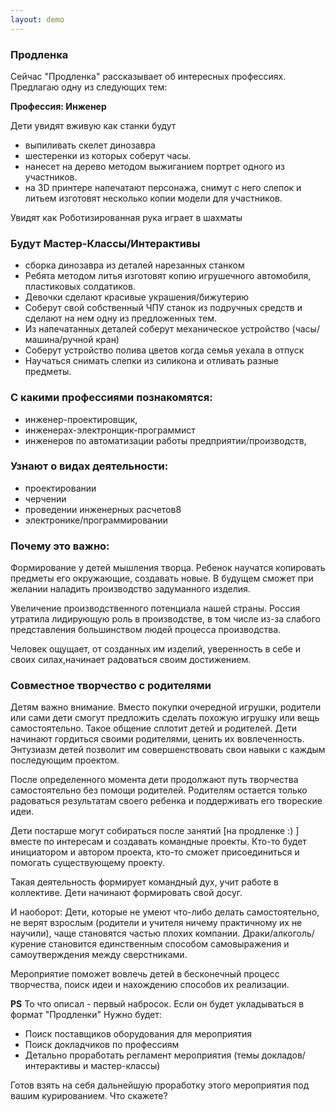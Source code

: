 ```yaml
---
layout: demo
---
```

### Продленка
Сейчас "Продленка" рассказывает об интересных профессиях.
Предлагаю одну из следующих тем:

__Профессия: Инженер__

Дети увидят вживую как станки будут

* выпиливать скелет динозавра
* шестеренки из которых соберут часы.
* нанесет на дерево методом выжиганием портрет одного из участников.
* на 3D принтере напечатают персонажа, снимут с него слепок и литьем изготовят несколько копии модели для участников.

Увидят как Роботизированная рука играет в шахматы


### Будут Мастер-Классы/Интерактивы

*  сборка динозавра из деталей нарезанных станком
*  Ребята методом литья изготовят копию игрушечного автомобиля, пластиковых солдатиков.
*  Девочки сделают красивые украшения/бижутерию
*  Соберут свой собственный ЧПУ станок из подручных средств и сделают на нем одну из предложенных тем. 
*  Из напечатанных деталей соберут механическое устройство (часы/машина/ручной кран)
*  Соберут устройство полива цветов когда семья уехала в отпуск
*  Научаться снимать слепки из силикона и отливать разные предметы.


### С какими профессиями познакомятся:

*  инженер-проектировщик, 
*  инженерах-электронщик-программист
*  инженеров по автоматизации работы предприятии/производств,

### Узнают о видах деятельности: 

* проектировании
* черчении
* проведении инженерных расчетов8
* электронике/программировании



### Почему это важно: 
  Формирование у детей мышления творца. 
  Ребенок научатся копировать предметы его окружающие, создавать новые.
  В будущем сможет при желании наладить производство задуманного изделия.

  Увеличение производственного потенциала нашей страны.
  Россия утратила лидирующую роль в производстве, в том числе из-за слабого представления большинством людей процесса производства.

  Человек ощущает, от созданных им изделий, уверенность в себе и своих силах,начинает радоваться своим достижением.

### Совместное творчество с родителями
  Детям важно внимание. Вместо покупки очередной игрушки, родители или сами дети смогут
  предложить сделать похожую игрушку или вещь самостоятельно.
  Такое общение сплотит детей и родителей. Дети начинают гордиться своими родителями, ценить их вовлеченность.
  Энтузиазм детей позволит им совершенствовать свои навыки с каждым последующим проектом.

  После определенного момента дети продолжают путь творчества самостоятельно без помощи родителей. 
  Родителям остается только радоваться результатам своего ребенка и поддерживать его твореские идеи.

  Дети постарше могут собираться после занятий [на продленке :) ] вместе по интересам и создавать командные проекты.
  Кто-то будет инициатором и автором проекта, кто-то сможет присоединиться и помогать существующему проекту.
  
  Такая деятельность формирует командный дух, учит работе в коллективе. Дети начинают формировать свой досуг. 
  
  И наоборот:
  Дети, которые не умеют что-либо делать самостоятельно, не верят взрослым (родители и учителя ничему практичному их не научили),  чаще становятся частью плохих компании.
  Драки/алкоголь/курение становится единственным способом самовыражения и самоутверждения между сверстниками.


  Мероприятие поможет вовлечь детей в бесконечный процесс творчества, поиск идеи и нахождению способов их реализации.

__PS__ То что описал - первый набросок. Если он будет укладываться в формат "Продленки"
Нужно будет:

* Поиск поставщиков оборудования для мероприятия
* Поиск докладчиков по профессиям
* Детально проработать регламент мероприятия (темы докладов/интерактивы и мастер-классы)

Готов взять на себя дальнейшую проработку этого мероприятия под вашим курированием. 
Что скажете?
